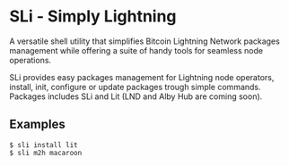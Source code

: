# SLi - Simply Lightning
A versatile shell utility that simplifies Bitcoin Lightning Network packages management while offering a suite of handy tools for seamless node operations.

SLi provides easy packages management for Lightning node operators, install, init, configure or update packages trough simple commands. Packages includes SLi and Lit (LND and Alby Hub are coming soon).

## Examples

```
$ sli install lit
$ sli m2h macaroon
```
